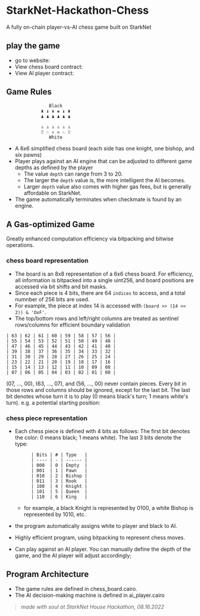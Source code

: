 # StarkNet-Hackathon-Chess

A fully on-chain player-vs-AI chess game built on StarkNet

## play the game 
- go to website: 
- View chess board contract: 
- View AI player contract: 

## Game Rules

                    Black
                 ♜ ♝ ♛ ♚ ♝ ♜
                 ♟ ♟ ♟ ♟ ♟ ♟

                 ♙ ♙ ♙ ♙ ♙ ♙
                 ♖ ♘ ♕ ♔ ♘ ♖
                    White

- A 6x6 simplified chess board (each side has one knight, one bishop, and six pawns)
- Player plays against an AI engine that can be adjusted to different game depths as defined by the player
    - The value `depth` can range from 3 to 20. 
    - The larger the `depth` value is, the more intelligent the AI becomes.
    - Larger `depth` value also comes with higher gas fees, but is generally affordable on StarkNet.
- The game automatically terminates when checkmate is found by an engine. 

## A Gas-optimized Game
Greatly enhanced computation efficiency via bitpacking and bitwise operations.

### chess board representation
- The board is an 8x8 representation of a 6x6 chess board. For efficiency, all information is
bitpacked into a single uint256, and board positions are accessed via bit shifts and bit masks.
- Since each piece is 4 bits, there are 64 `indices` to access, and a total numnber of 256 bits are used. 
- For example, the piece at index 14 is accessed with `(board >> (14 << 2)) & 'OxF'`.
- The top/bottom rows and left/right columns are treated as sentinel rows/columns for efficient
boundary validation

>
    | 63 | 62 | 61 | 60 | 59 | 58 | 57 | 56 |
    | 55 | 54 | 53 | 52 | 51 | 50 | 49 | 48 |
    | 47 | 46 | 45 | 44 | 43 | 42 | 41 | 40 |
    | 39 | 38 | 37 | 36 | 35 | 34 | 33 | 32 |
    | 31 | 30 | 29 | 28 | 27 | 26 | 25 | 24 |
    | 23 | 22 | 21 | 20 | 19 | 18 | 17 | 16 |
    | 15 | 14 | 13 | 12 | 11 | 10 | 09 | 08 |
    | 07 | 06 | 05 | 04 | 03 | 02 | 01 | 00 |

 (07, ..., 00), (63, ..., 07), and (56, ..., 00) never contain pieces. Every bit in those rows
and columns should be ignored, except for the last bit. The last bit denotes whose turn it is to
play (0 means black's turn; 1 means white's turn). e.g. a potential starting position:

### chess piece representation
- Each chess piece is defined with 4 bits as follows:
    The first bit denotes the color: 0 means black; 1 means white).
    The last 3 bits denote the type:

            | Bits | # | Type   |
            | ---- | - | ------ |
            | 000  | 0 | Empty  |
            | 001  | 1 | Pawn   |
            | 010  | 2 | Bishop |
            | 011  | 3 | Rook   |
            | 100  | 4 | Knight |
            | 101  | 5 | Queen  |
            | 110  | 6 | King   |

    - for example, a black Knight is represented by 0100, a white Bishop is represented by 1010, etc. 

- the program automatically assigns white to player and black to AI. 

- Highly efficient program, using bitpacking to represent chess moves. 
- Can play against an AI player. You can manually define the depth of the game, and the AI player will adjust accordingly;

## Program Architecture
- The game rules are defined in chess_board.cairo. 
- The AI decision-making machine is defined in ai_player.cairo

> *made with soul at StarkNet House Hackathon, 08.16.2022*